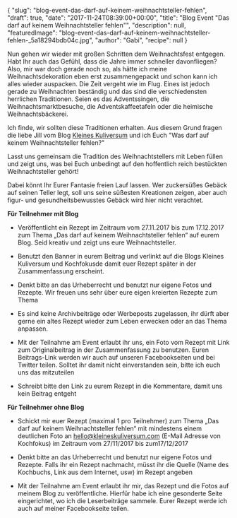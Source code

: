 {
    "slug": "blog-event-das-darf-auf-keinem-weihnachtsteller-fehlen",
    "draft": true,
    "date": "2017-11-24T08:39:00+00:00",
    "title": "Blog Event \"Das darf auf keinem Weihnachtsteller fehlen\"",
    "description": null,
    "featuredImage": "blog-event-das-darf-auf-keinem-weihnachtsteller-fehlen-_5a18294bdb04c.jpg",
    "author": "Gabi",
    "recipe": null
}

Nun gehen wir wieder mit großen Schritten dem Weihnachtsfest entgegen. Habt Ihr auch das Gefühl, dass die Jahre immer schneller davonfliegen? Also, mir war doch gerade noch so, als hätte ich meine Weihnachtsdekoration eben erst zusammengepackt und schon kann ich alles wieder auspacken. Die Zeit vergeht wie im Flug. Eines ist jedoch gerade zu Weihnachten beständig und das sind die verschiedensten herrlichen Traditionen. Seien es das Adventssingen, die Weihnachtsmarktbesuche, die Adventskaffeetafeln oder die heimische Weihnachtsbäckerei.

Ich finde, wir sollten diese Traditionen erhalten. Aus diesem Grund fragen die liebe Jill vom Blog [Kleines Kuliversum](http://www.kleineskuliversum.com/ "Kleines Kuliversum") und ich Euch "Was darf auf keinem Weihnachtsteller fehlen?"

Lasst uns gemeinsam die Tradition des Weihnachtstellers mit Leben füllen und zeigt uns, was bei Euch unbedingt auf den hoffentlich reich bestückten Weihnachtsteller gehört!

Dabei könnt Ihr Eurer Fantasie freien Lauf lassen. Wer zuckersüßes Gebäck auf seinen Teller legt, soll uns seine süßesten Kreationen zeigen, aber auch figur- und gesundheitsbewusstes Gebäck wird hier nicht verachtet.



**Für Teilnehmer mit Blog**

- Veröffentlicht ein Rezept im Zeitraum vom 27.11.2017 bis zum 17.12.2017 zum Thema „Das darf auf keinem Weihnachtsteller fehlen“ auf eurem Blog. Seid kreativ und zeigt uns eure Weihnachtsteller.

- Benutzt den Banner in eurem Beitrag und verlinkt auf die Blogs Kleines Kuliversum und Kochfokusde damit euer Rezept später in der Zusammenfassung erscheint.

- Denkt bitte an das Urheberrecht und benutzt nur eigene Fotos und Rezepte. Wir freuen uns sehr über eure eigen kreierten Rezepte zum Thema

- Es sind keine Archivbeiträge oder Werbeposts zugelassen, ihr dürft aber gerne ein altes Rezept wieder zum Leben erwecken oder an das Thema anpassen.

- Mit der Teilnahme am Event erlaubt ihr uns, ein Foto vom Rezept mit Link zum Originalbeitrag in der Zusammenfassung zu benutzen. Euren Beitrags-Link werden wir auch auf unseren Facebookseiten und bei Twitter teilen. Solltet ihr damit nicht einverstanden sein, bitte ich euch uns das mitzuteilen

- Schreibt bitte den Link zu eurem Rezept in die Kommentare, damit uns kein Beitrag entgeht


**Für Teilnehmer ohne Blog**

- Schickt mir euer Rezept (maximal 1 pro Teilnehmer) zum Thema „Das darf auf keinem Weihnachtsteller fehlen“ mit mindestens einem deutlichen Foto an hello@kleineskuliversum.com (E-Mail Adresse von Kochfokus) im Zeitraum vom 27/11/2017 bis zum17/12/2017

- Denkt bitte an das Urheberrecht und benutzt nur eigene Fotos und Rezepte. Falls ihr ein Rezept nachmacht, müsst ihr die Quelle (Name des Kochbuchs, Link aus dem Internet, usw) im Rezept angeben

- Mit der Teilnahme am Event erlaubt ihr mir, das Rezept und die Fotos auf meinem Blog zu veröffentliche. Hierfür habe ich eine gesonderte Seite eingerichtet, wo ich die Leserbeiträge sammele. Eurer Rezept werde ich auch auf meiner Facebookseite teilen.